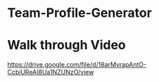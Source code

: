 # Team-Profile-Generator







# Walk through Video
https://drive.google.com/file/d/18arMvrapAntO-CcbiUReAI8Ua1NZUNzO/view
